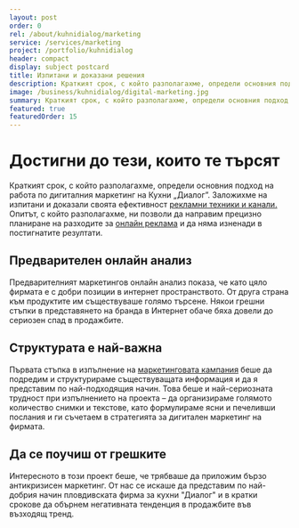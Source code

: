 ```yaml
---
layout: post
order: 0
rel: /about/kuhnidialog/marketing
service: /services/marketing
project: /portfolio/kuhnidialog
header: compact
display: subject postcard
title: Изпитани и доказани решения
description: Краткият срок, с който разполагахме, определи основния подход на работа по дигиталния маркетинг на Кухни „Диалог”.
image: /business/kuhnidialog/digital-marketing.jpg
summary: Краткият срок, с който разполагахме, определи основния подход на работа по дигиталния маркетинг на Кухни „Диалог”. Заложихме на изпитани и доказали своята ефективност рекламни техники и канали. Опитът, с който разполагахме, ни позволи да направим прецизно маркетинг планиране на разходите за онлайн реклама и да няма изненади в постигнатите резултати.
featured: true
featuredOrder: 15
---
```

# Достигни до тези, които те търсят
Краткият срок, с който разполагахме, определи основния подход на работа по дигиталния маркетинг на Кухни „Диалог”. Заложихме на изпитани и доказали своята ефективност [рекламни техники и канали.](./../../маркетинг/онлайн-реклама.html) Опитът, с който разполагахме, ни позволи да направим прецизно планиране на разходите за [онлайн реклама](./../../маркетинг/онлайн-реклама.html) и да няма изненади в постигнатите резултати. 

## Предварителен онлайн анализ
Предварителният маркетингов онлайн анализ показа, че като цяло фирмата е с добри позиции в интернет пространството. От друга страна към продуктите им съществуваше голямо търсене. Някои грешни стъпки в представянето на бранда в Интернет обаче бяха довели до сериозен спад в продажбите.

## Структурата е най-важна
Първата стъпка в изпълнение на [маркетинговата кампания](./../../маркетинг/дигитална-маркетинг-стратегия.html) беше да подредим и структурираме съществуващата информация и да я представим по най-подходящия начин. Това беше и най-сериозната трудност при изпълнението на проекта – да организираме голямото количество снимки и текстове, като формулираме ясни и печеливши послания и ги съчетаем в стратегията за дигитален маркетинг на фирмата.

## Да се поучиш от грешките
Интересното в този проект беше, че трябваше да приложим бързо антикризисен маркетинг. От нас се искаше да представим по най-добрия начин пловдивската фирма за кухни "Диалог" и в кратки срокове да обърнем негативната тенденция в продажбите във възходящ тренд. 